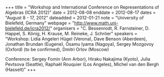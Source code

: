 +++
title = "Workshop and International Conference on Representations of Algebras (ICRA 2012)"
date = 2012-08-08
enddate = 2012-08-17
dates = "August 8 - 17, 2012"
dateadded = 2012-01-21
note = "University of Bielefeld, Germany"
webpage = "http://www.math.uni-bielefeld.de/icra2012/"
organisers = "C. Bessenrodt, R. Farnsteiner, D. Happel, S. König, H. Krause, M. Reineke, J. Schröer"
speakers = "Workshop: Lidia Angeleri Hügel (Verona), Dave Benson (Aberdeen), Jonathan Brundan (Eugene),
Osamu Iyama (Nagoya), Sergey Mozgovoy (Oxford) (to be confirmed), Dmitri Orlov (Moscow)

Conference: Sergey Fomin (Ann Arbor), Hiraku Nakajima (Kyoto), Julia Pevtsova (Seattle),
Raphaël Rouquier (Los Angeles), Michel van den Bergh (Hasselt)"
+++
